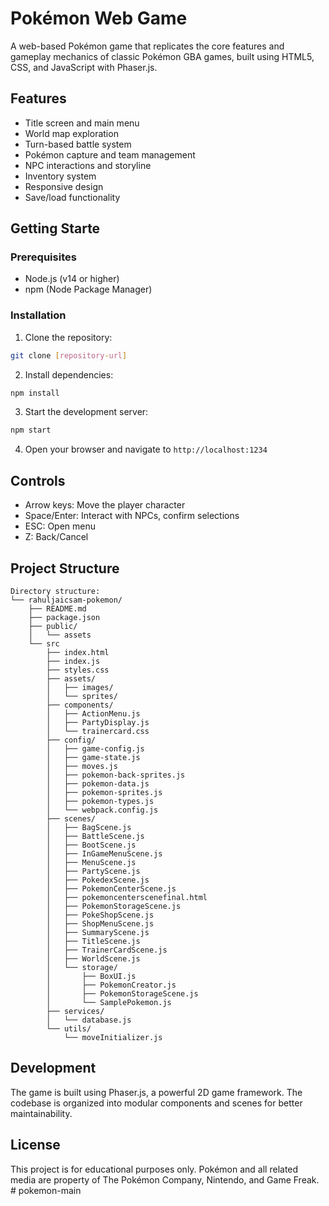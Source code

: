# Pokémon Web Game
A web-based Pokémon game that replicates the core features and gameplay mechanics of classic Pokémon GBA games, built using HTML5, CSS, and JavaScript with Phaser.js.


## Features
- Title screen and main menu
- World map exploration
- Turn-based battle system
- Pokémon capture and team management
- NPC interactions and storyline
- Inventory system
- Responsive design
- Save/load functionality


## Getting Starte
### Prerequisites
- Node.js (v14 or higher)
- npm (Node Package Manager)

### Installation
1. Clone the repository:
```bash
git clone [repository-url]
```

2. Install dependencies:
```bash
npm install
```

3. Start the development server:
```bash
npm start
```

4. Open your browser and navigate to `http://localhost:1234`


## Controls
- Arrow keys: Move the player character
- Space/Enter: Interact with NPCs, confirm selections
- ESC: Open menu
- Z: Back/Cancel


## Project Structure
```
Directory structure:
└── rahuljaicsam-pokemon/
    ├── README.md
    ├── package.json
    ├── public/
    │   └── assets
    └── src
        ├── index.html
        ├── index.js
        ├── styles.css
        ├── assets/
        │   ├── images/
        │   └── sprites/
        ├── components/
        │   ├── ActionMenu.js
        │   ├── PartyDisplay.js
        │   └── trainercard.css
        ├── config/
        │   ├── game-config.js
        │   ├── game-state.js
        │   ├── moves.js
        │   ├── pokemon-back-sprites.js
        │   ├── pokemon-data.js
        │   ├── pokemon-sprites.js
        │   ├── pokemon-types.js
        │   └── webpack.config.js
        ├── scenes/
        │   ├── BagScene.js
        │   ├── BattleScene.js
        │   ├── BootScene.js
        │   ├── InGameMenuScene.js
        │   ├── MenuScene.js
        │   ├── PartyScene.js
        │   ├── PokedexScene.js
        │   ├── PokemonCenterScene.js
        │   ├── pokemoncenterscenefinal.html
        │   ├── PokemonStorageScene.js
        │   ├── PokeShopScene.js
        │   ├── ShopMenuScene.js
        │   ├── SummaryScene.js
        │   ├── TitleScene.js
        │   ├── TrainerCardScene.js
        │   ├── WorldScene.js
        │   └── storage/
        │       ├── BoxUI.js
        │       ├── PokemonCreator.js
        │       ├── PokemonStorageScene.js
        │       └── SamplePokemon.js
        ├── services/
        │   └── database.js
        └── utils/
            └── moveInitializer.js
```


## Development
The game is built using Phaser.js, a powerful 2D game framework. The codebase is organized into modular components and scenes for better maintainability.


## License
This project is for educational purposes only. Pokémon and all related media are property of The Pokémon Company, Nintendo, and Game Freak. #   p o k e m o n - m a i n 
 
 
